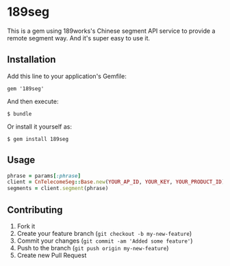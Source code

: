 # 189seg

This is a gem using 189works's Chinese segment API service to provide a remote segment way. And it's super easy to use it.


## Installation

Add this line to your application's Gemfile:

    gem '189seg'

And then execute:

    $ bundle

Or install it yourself as:

    $ gem install 189seg

## Usage

```ruby
phrase = params[:phrase]
client = CnTelecomeSeg::Base.new(YOUR_AP_ID, YOUR_KEY, YOUR_PRODUCT_ID)
segments = client.segment(phrase)
```

## Contributing

1. Fork it
2. Create your feature branch (`git checkout -b my-new-feature`)
3. Commit your changes (`git commit -am 'Added some feature'`)
4. Push to the branch (`git push origin my-new-feature`)
5. Create new Pull Request
